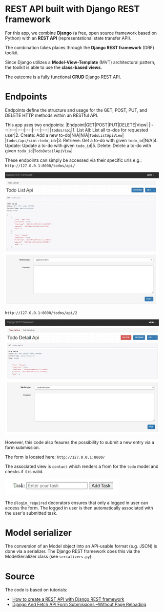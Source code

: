 # REST API built with Django REST framework

For this app, we combine **Django** (a free, open source framework based on Python) with an **REST API** (representational state transfer API).

The combination takes places through the **Django REST framework** (DRF) toolkit.

Since Django utilizes a **Model-View-Template** (MVT) architectural pattern, the toolkit is able to use the **class-based views**.

The outcome is a fully functional **CRUD** Django REST API.

# Endpoints
Endpoints define the structure and usage for the GET, POST, PUT, and DELETE HTTP methods within an RESTful API.

This app uses two endpoints:
|Endpoint|GET|POST|PUT|DELETE|View|
|:--:|:--:|:--:|:--:|:--:|:--:|
|``todos/api``|1. List All: List all to-dos for requested user|2. Create: Add a new to-do|N/A|N/A|``TodoListApiView``|
|``todos/api/<int:todo_id>``|3. Retrieve: Get a to-do with given ``todo_id``|N/A|4. Update: Update a to-do with given ``todo_id``|5. Delete: Delete a to-do with given ``todo_id``|``TodoDetailApiView``|

These endpoints can simply be accessed via their specific urls e.g.:
`http://127.0.0.1:8000/todos/api/`

![List](list-api.jpg)

`http://127.0.0.1:8000/todos/api/2`

![List](detail-api.jpg)


However, this code also feaures the possibility to submit a new entry via a form submission.

The form is located here: `http://127.0.0.1:8000/`

The associated view is `contact` which renders a from for the `todo` model and checks if it is valid.

![Form](todo-form.jpg)

The `@login_required` decorators ensures that only a logged in user can access the form. The logged in user is then automatically associated with the user's submitted task.

# Model serializer
The conversion of an Model object into an API-usable format (e.g. JSON) is done via a serializer. The Django REST framework does this via the ModelSerializer class (see `serializers.py`).

# Source
The code is based on tutorials: 
- [How to create a REST API with Django REST framework](https://blog.logrocket.com/django-rest-framework-create-api/)
- [Django And Fetch API Form Submissions –Without Page Reloading](https://ridwanray.medium.com/django-and-fetch-api-form-submissions-without-page-reloading-dc5106598005)
